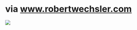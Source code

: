 <!--
id: 865589
link: http://tumblr.atmos.org/post/865589/via-www-robertwechsler-com
slug: via-www-robertwechsler-com
date: Fri Apr 13 2007 08:08:47 GMT-0700 (PDT)
publish: 2007-04-013
tags: 
title: via www.robertwechsler.com
-->


via www.robertwechsler.com
==========================

![](http://25.media.tumblr.com/865589_500.jpg)

